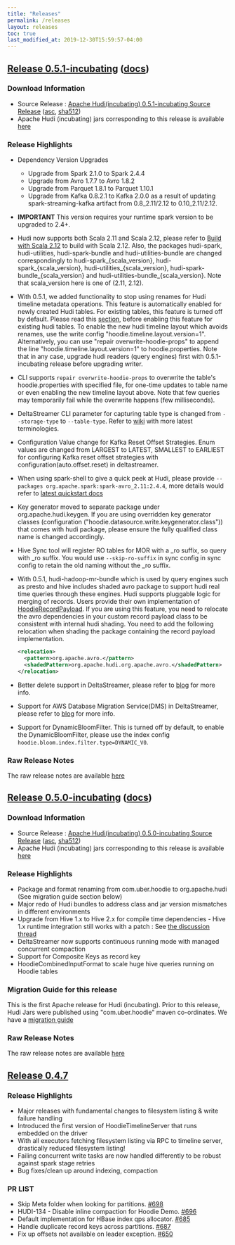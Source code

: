 ```yaml
---
title: "Releases"
permalink: /releases
layout: releases
toc: true
last_modified_at: 2019-12-30T15:59:57-04:00
---
```


## [Release 0.5.1-incubating](https://github.com/apache/incubator-hudi/releases/tag/release-0.5.1-incubating) ([docs](/docs/0.5.1-quick-start-guide.html))

### Download Information
 * Source Release : [Apache Hudi(incubating) 0.5.1-incubating Source Release](https://www.apache.org/dist/incubator/hudi/0.5.1-incubating/hudi-0.5.1-incubating.src.tgz) ([asc](https://www.apache.org/dist/incubator/hudi/0.5.1-incubating/hudi-0.5.1-incubating.src.tgz.asc), [sha512](https://www.apache.org/dist/incubator/hudi/0.5.1-incubating/hudi-0.5.1-incubating.src.tgz.sha512))
 * Apache Hudi (incubating) jars corresponding to this release is available [here](https://repository.apache.org/#nexus-search;quick~hudi)

### Release Highlights
 * Dependency Version Upgrades
   - Upgrade from Spark 2.1.0 to Spark 2.4.4
   - Upgrade from Avro 1.7.7 to Avro 1.8.2
   - Upgrade from Parquet 1.8.1 to Parquet 1.10.1
   - Upgrade from Kafka 0.8.2.1 to Kafka 2.0.0 as a result of updating spark-streaming-kafka artifact from 0.8_2.11/2.12 to 0.10_2.11/2.12.
 * **IMPORTANT** This version requires your runtime spark version to be upgraded to 2.4+.
 * Hudi now supports both Scala 2.11 and Scala 2.12, please refer to [Build with Scala 2.12](https://github.com/apache/incubator-hudi#build-with-scala-212) to build with Scala 2.12.
   Also, the packages hudi-spark, hudi-utilities, hudi-spark-bundle and hudi-utilities-bundle are changed correspondingly to hudi-spark_{scala_version}, hudi-spark_{scala_version}, hudi-utilities_{scala_version}, hudi-spark-bundle_{scala_version} and hudi-utilities-bundle_{scala_version}.
   Note that scala_version here is one of (2.11, 2.12).
 * With 0.5.1, we added functionality to stop using renames for Hudi timeline metadata operations. This feature is automatically enabled for newly created Hudi tables. For existing tables, this feature is turned off by default. Please read this [section](https://hudi.apache.org/docs/deployment.html#upgrading), before enabling this feature for existing hudi tables.
   To enable the new hudi timeline layout which avoids renames, use the write config "hoodie.timeline.layout.version=1". Alternatively, you can use "repair overwrite-hoodie-props" to append the line "hoodie.timeline.layout.version=1" to hoodie.properties. Note that in any case, upgrade hudi readers (query engines) first with 0.5.1-incubating release before upgrading writer.
 * CLI supports `repair overwrite-hoodie-props` to overwrite the table's hoodie.properties with specified file, for one-time updates to table name or even enabling the new timeline layout above. Note that few queries may temporarily fail while the overwrite happens (few milliseconds).
 * DeltaStreamer CLI parameter for capturing table type is changed from `--storage-type` to `--table-type`. Refer to [wiki](https://cwiki.apache.org/confluence/display/HUDI/Design+And+Architecture) with more latest terminologies.
 * Configuration Value change for Kafka Reset Offset Strategies. Enum values are changed from LARGEST to LATEST, SMALLEST to EARLIEST for configuring Kafka reset offset strategies with configuration(auto.offset.reset) in deltastreamer.
 * When using spark-shell to give a quick peek at Hudi, please provide `--packages org.apache.spark:spark-avro_2.11:2.4.4`, more details would refer to [latest quickstart docs](https://hudi.apache.org/docs/quick-start-guide.html)
 * Key generator moved to separate package under org.apache.hudi.keygen. If you are using overridden key generator classes (configuration ("hoodie.datasource.write.keygenerator.class")) that comes with hudi package, please ensure the fully qualified class name is changed accordingly.
 * Hive Sync tool will register RO tables for MOR with a _ro suffix, so query with _ro suffix. You would use `--skip-ro-suffix` in sync config in sync config to retain the old naming without the _ro suffix.
 * With 0.5.1, hudi-hadoop-mr-bundle which is used by query engines such as presto and hive includes shaded avro package to support hudi real time queries through these engines. Hudi supports pluggable logic for merging of records. Users provide their own implementation of [HoodieRecordPayload](https://github.com/apache/incubator-hudi/blob/master/hudi-common/src/main/java/org/apache/hudi/common/model/HoodieRecordPayload.java).
   If you are using this feature, you need to relocate the avro dependencies in your custom record payload class to be consistent with internal hudi shading. You need to add the following relocation when shading the package containing the record payload implementation.

   ```xml
   <relocation>
     <pattern>org.apache.avro.</pattern>
     <shadedPattern>org.apache.hudi.org.apache.avro.</shadedPattern>
   </relocation>
   ```

 * Better delete support in DeltaStreamer, please refer to [blog](https://cwiki.apache.org/confluence/display/HUDI/2020/01/15/Delete+support+in+Hudi) for more info.
 * Support for AWS Database Migration Service(DMS) in DeltaStreamer, please refer to [blog](https://cwiki.apache.org/confluence/display/HUDI/2020/01/20/Change+Capture+Using+AWS+Database+Migration+Service+and+Hudi) for more info.
 * Support for DynamicBloomFilter. This is turned off by default, to enable the DynamicBloomFilter, please use the index config `hoodie.bloom.index.filter.type=DYNAMIC_V0`.

### Raw Release Notes
 The raw release notes are available [here](https://issues.apache.org/jira/secure/ReleaseNote.jspa?projectId=12322822&version=12346183)

## [Release 0.5.0-incubating](https://github.com/apache/incubator-hudi/releases/tag/release-0.5.0-incubating) ([docs](/docs/0.5.0-quick-start-guide.html))

### Download Information
 * Source Release : [Apache Hudi(incubating) 0.5.0-incubating Source Release](https://www.apache.org/dist/incubator/hudi/0.5.0-incubating/hudi-0.5.0-incubating.src.tgz) ([asc](https://www.apache.org/dist/incubator/hudi/0.5.0-incubating/hudi-0.5.0-incubating.src.tgz.asc), [sha512](https://www.apache.org/dist/incubator/hudi/0.5.0-incubating/hudi-0.5.0-incubating.src.tgz.sha512))
 * Apache Hudi (incubating) jars corresponding to this release is available [here](https://repository.apache.org/#nexus-search;quick~hudi)

### Release Highlights
 * Package and format renaming from com.uber.hoodie to org.apache.hudi (See migration guide section below)
 * Major redo of Hudi bundles to address class and jar version mismatches in different environments
 * Upgrade from Hive 1.x to Hive 2.x for compile time dependencies - Hive 1.x runtime integration still works with a patch : See [the discussion thread](https://lists.apache.org/thread.html/48b3f0553f47c576fd7072f56bb0d8a24fb47d4003880d179c7f88a3@%3Cdev.hudi.apache.org%3E)
 * DeltaStreamer now supports continuous running mode with managed concurrent compaction
 * Support for Composite Keys as record key
 * HoodieCombinedInputFormat to scale huge hive queries running on Hoodie tables

### Migration Guide for this release
 This is the first Apache release for Hudi (incubating). Prior to this release, Hudi Jars were published using "com.uber.hoodie" maven co-ordinates. We have a [migration guide](https://cwiki.apache.org/confluence/display/HUDI/Migration+Guide+From+com.uber.hoodie+to+org.apache.hudi)

### Raw Release Notes
 The raw release notes are available [here](https://jira.apache.org/jira/secure/ReleaseNote.jspa?projectId=12322822&version=12346087)

## [Release 0.4.7](https://github.com/apache/incubator-hudi/releases/tag/hoodie-0.4.7)

### Release Highlights

 * Major releases with fundamental changes to filesystem listing & write failure handling
 * Introduced the first version of HoodieTimelineServer that runs embedded on the driver
 * With all executors fetching filesystem listing via RPC to timeline server, drastically reduced filesystem listing!
 * Failing concurrent write tasks are now handled differently to be robust against spark stage retries
 * Bug fixes/clean up around indexing, compaction

### PR LIST

- Skip Meta folder when looking for partitions. [#698](https://github.com/apache/incubator-hudi/pull/698)
- HUDI-134 - Disable inline compaction for Hoodie Demo. [#696](https://github.com/apache/incubator-hudi/pull/696)
- Default implementation for HBase index qps allocator. [#685](https://github.com/apache/incubator-hudi/pull/685)
- Handle duplicate record keys across partitions. [#687](https://github.com/apache/incubator-hudi/pull/687)
- Fix up offsets not available on leader exception. [#650](https://github.com/apache/incubator-hudi/pull/650)

